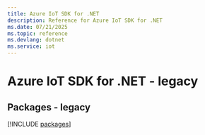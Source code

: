 ```yaml
---
title: Azure IoT SDK for .NET
description: Reference for Azure IoT SDK for .NET
ms.date: 07/21/2025
ms.topic: reference
ms.devlang: dotnet
ms.service: iot
---
```

# Azure IoT SDK for .NET - legacy
## Packages - legacy
[!INCLUDE [packages](iot-index.md)]